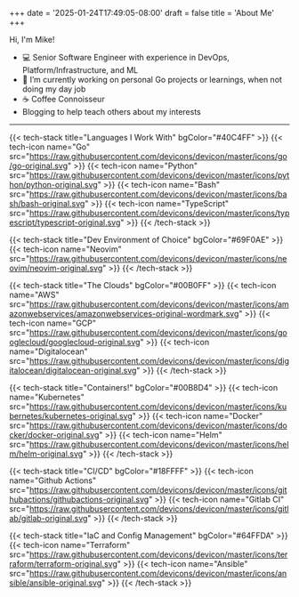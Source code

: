 +++
date = '2025-01-24T17:49:05-08:00'
draft = false
title = 'About Me'
+++

Hi, I'm Mike!

- 💻 Senior Software Engineer with experience in DevOps, Platform/Infrastructure, and ML
- 🔭 I’m currently working on personal Go projects or learnings, when not doing my day job
- ☕ Coffee Connoisseur
- Blogging to help teach others about my interests

---

{{< tech-stack title="Languages I Work With" bgColor="#40C4FF" >}}
  {{< tech-icon name="Go" src="https://raw.githubusercontent.com/devicons/devicon/master/icons/go/go-original.svg" >}}
  {{< tech-icon name="Python" src="https://raw.githubusercontent.com/devicons/devicon/master/icons/python/python-original.svg" >}}
  {{< tech-icon name="Bash" src="https://raw.githubusercontent.com/devicons/devicon/master/icons/bash/bash-original.svg" >}}
  {{< tech-icon name="TypeScript" src="https://raw.githubusercontent.com/devicons/devicon/master/icons/typescript/typescript-original.svg" >}}
{{< /tech-stack >}}


{{< tech-stack title="Dev Environment of Choice" bgColor="#69F0AE" >}}
  {{< tech-icon name="Neovim" src="https://raw.githubusercontent.com/devicons/devicon/master/icons/neovim/neovim-original.svg" >}}
{{< /tech-stack >}}

{{< tech-stack title="The Clouds" bgColor="#00B0FF" >}}
  {{< tech-icon name="AWS" src="https://raw.githubusercontent.com/devicons/devicon/master/icons/amazonwebservices/amazonwebservices-original-wordmark.svg" >}}
  {{< tech-icon name="GCP" src="https://raw.githubusercontent.com/devicons/devicon/master/icons/googlecloud/googlecloud-original.svg" >}}
  {{< tech-icon name="Digitalocean" src="https://raw.githubusercontent.com/devicons/devicon/master/icons/digitalocean/digitalocean-original.svg" >}}
{{< /tech-stack >}}

{{< tech-stack title="Containers!" bgColor="#00B8D4" >}}
  {{< tech-icon name="Kubernetes" src="https://raw.githubusercontent.com/devicons/devicon/master/icons/kubernetes/kubernetes-original.svg" >}}
  {{< tech-icon name="Docker" src="https://raw.githubusercontent.com/devicons/devicon/master/icons/docker/docker-original.svg" >}}
  {{< tech-icon name="Helm" src="https://raw.githubusercontent.com/devicons/devicon/master/icons/helm/helm-original.svg" >}}
{{< /tech-stack >}}

{{< tech-stack title="CI/CD" bgColor="#18FFFF" >}}
  {{< tech-icon name="Github Actions" src="https://raw.githubusercontent.com/devicons/devicon/master/icons/githubactions/githubactions-original.svg" >}}
  {{< tech-icon name="Gitlab CI" src="https://raw.githubusercontent.com/devicons/devicon/master/icons/gitlab/gitlab-original.svg" >}}
{{< /tech-stack >}}

{{< tech-stack title="IaC and Config Management" bgColor="#64FFDA" >}}
  {{< tech-icon name="Terraform" src="https://raw.githubusercontent.com/devicons/devicon/master/icons/terraform/terraform-original.svg" >}}
  {{< tech-icon name="Ansible" src="https://raw.githubusercontent.com/devicons/devicon/master/icons/ansible/ansible-original.svg" >}}
{{< /tech-stack >}}

